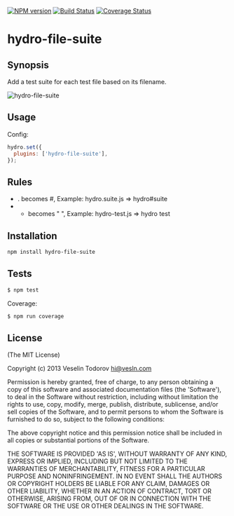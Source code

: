 [![NPM
version](https://badge.fury.io/js/hydro-file-suite.png)](http://badge.fury.io/js/hydro-file-suite)
[![Build Status](https://secure.travis-ci.org/hydrojs/hydro-file-suite.png)](http://travis-ci.org/hydrojs/hydro-file-suite)
[![Coverage Status](https://coveralls.io/repos/hydrojs/hydro-file-suite/badge.png?branch=master)](https://coveralls.io/r/hydrojs/hydro-file-suite?branch=master)

# hydro-file-suite

## Synopsis

Add a test suite for each test file based on its filename.

![hydro-file-suite](http://i.imgur.com/erc39Sw.png)

## Usage

Config:

```js
hydro.set({
  plugins: ['hydro-file-suite'],
});
```

## Rules

- . becomes #, Example: hydro.suite.js => hydro#suite
- - becomes " ", Example: hydro-test.js => hydro test

## Installation

```bash
npm install hydro-file-suite
```

## Tests

```bash
$ npm test
```

Coverage:

```bash
$ npm run coverage
```

## License

(The MIT License)

Copyright (c) 2013 Veselin Todorov <hi@vesln.com>

Permission is hereby granted, free of charge, to any person obtaining
a copy of this software and associated documentation files (the
'Software'), to deal in the Software without restriction, including
without limitation the rights to use, copy, modify, merge, publish,
distribute, sublicense, and/or sell copies of the Software, and to
permit persons to whom the Software is furnished to do so, subject to
the following conditions:

The above copyright notice and this permission notice shall be
included in all copies or substantial portions of the Software.

THE SOFTWARE IS PROVIDED 'AS IS', WITHOUT WARRANTY OF ANY KIND,
EXPRESS OR IMPLIED, INCLUDING BUT NOT LIMITED TO THE WARRANTIES OF
MERCHANTABILITY, FITNESS FOR A PARTICULAR PURPOSE AND NONINFRINGEMENT.
IN NO EVENT SHALL THE AUTHORS OR COPYRIGHT HOLDERS BE LIABLE FOR ANY
CLAIM, DAMAGES OR OTHER LIABILITY, WHETHER IN AN ACTION OF CONTRACT,
TORT OR OTHERWISE, ARISING FROM, OUT OF OR IN CONNECTION WITH THE
SOFTWARE OR THE USE OR OTHER DEALINGS IN THE SOFTWARE.
